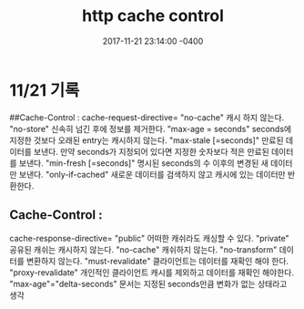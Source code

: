 ﻿---
title: "http cache control"
date: 2017-11-21 23:14:00 -0400
---
# 11/21 기록
##Cache-Control :
cache-request-directive=
"no-cache" 캐시 하지 않는다.
"no-store" 신속히 넘긴 후에 정보를 제거한다.
"max-age = seconds" seconds에 지정한 것보다 오래된 entry는 캐시하지 않는다.
"max-stale [=seconds]" 만료된 데이터를 보낸다. 만약 seconds가 지정되어 있다면 지정한 숫자보다 적은 만료된 데이터를 보낸다.
"min-fresh [=seconds]" 명시된 seconds의 수 이후의 변경된 새 데이터만 보낸다.
"only-if-cached" 새로운 데이터를 검색하지 않고 캐시에 있는 데이터만 반환한다.

## Cache-Control :
cache-response-directive=
"public" 어떠한 캐쉬라도 캐싱할 수 있다.
"private" 공유된 캐쉬는 캐시하지 않는다.
"no-cache" 캐쉬하지 않는다.
"no-transform" 데이터를 변환하지 않는다.
"must-revalidate" 클라이언트는 데이터를 재확인 해야 한다.
"proxy-revalidate" 개인적인 클라이언트 캐시를 제외하고 데이터를 재확인 해야한다.
"max-age"="delta-seconds" 문서는 지정된 seconds만큼 변화가 없는 상태라고 생각